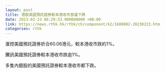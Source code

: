 ```yaml
---
layout: post
title: 港股美國預託證券較本港收市普遍下跌
date: 2023-02-23 06:29:53.000000000 +08:00
link: https://news.rthk.hk/rthk/ch/component/k2/1689082-20230223.htm
categories: rthk
---
```


滙控美國預託證券折合60.06港元，較本港收市跌約1%。

騰訊美國預託證券較本港收市跌逾1%。

多隻內銀股的美國預託證券較本港收市都下跌。
